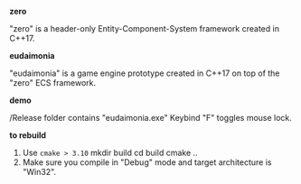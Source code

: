 **zero**

"zero" is a header-only Entity-Component-System framework created in C++17.

**eudaimonia**

"eudaimonia" is a game engine prototype created in C++17 on top of the "zero" ECS framework.

**demo**

/Release folder contains "eudaimonia.exe"
Keybind "F" toggles mouse lock.

**to rebuild**
1. Use `cmake > 3.10`
    mkdir build
    cd build
    cmake ..
2. Make sure you compile in "Debug" mode and target architecture is "Win32". 
